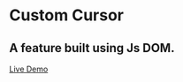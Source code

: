 <h1>Custom Cursor</h1>
<h2>A feature built using Js DOM.</h2>
<a href="https://sarthakuppal24.github.io/CustomCursor-Feature/">Live Demo</a>
